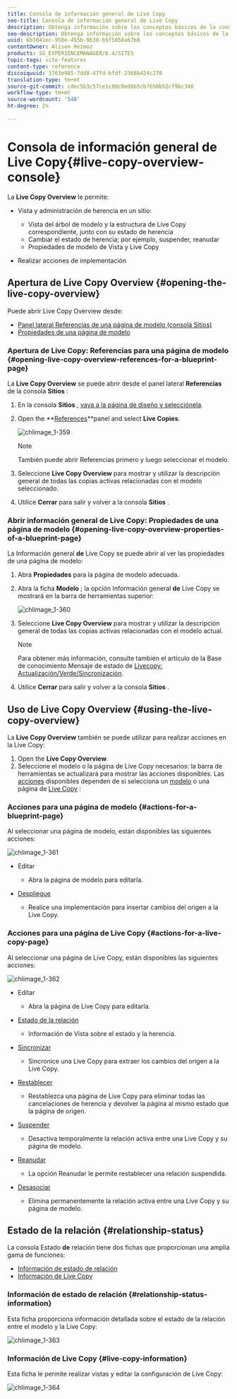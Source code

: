 ```yaml
---
title: Consola de información general de Live Copy
seo-title: Consola de información general de Live Copy
description: Obtenga información sobre los conceptos básicos de la consola de Live Copy Overview.
seo-description: Obtenga información sobre los conceptos básicos de la consola de Live Copy Overview.
uuid: 6b1841ec-950e-455b-9b30-b5f5050a67b8
contentOwner: Alison Heimoz
products: SG_EXPERIENCEMANAGER/6.4/SITES
topic-tags: site-features
content-type: reference
discoiquuid: 3763e985-7dd8-47fd-bfdf-2368b424c270
translation-type: tm+mt
source-git-commit: cdec5b3c57ce1c80c0ed6b5cb7650b52cf9bc340
workflow-type: tm+mt
source-wordcount: '548'
ht-degree: 2%

---
```



# Consola de información general de Live Copy{#live-copy-overview-console}

La **Live Copy Overview** le permite:

* Vista y administración de herencia en un sitio:

   * Vista del árbol de modelo y la estructura de Live Copy correspondiente, junto con su estado de herencia
   * Cambiar el estado de herencia; por ejemplo, suspender, reanudar
   * Propiedades de modelo de Vista y Live Copy

* Realizar acciones de implementación

## Apertura de Live Copy Overview {#opening-the-live-copy-overview}

Puede abrir Live Copy Overview desde:

* [Panel lateral Referencias de una página de modelo (consola Sitios)](#opening-live-copy-overview-references-for-a-blueprint-page)
* [Propiedades de una página de modelo](#opening-live-copy-overview-properties-of-a-blueprint-page)

### Apertura de Live Copy: Referencias para una página de modelo {#opening-live-copy-overview-references-for-a-blueprint-page}

La **Live Copy Overview** se puede abrir desde el panel lateral **Referencias** de la consola **Sitios** :

1. En la consola **Sitios** , [vaya a la página de diseño y selecciónela](/help/sites-authoring/basic-handling.md#viewing-and-selecting-resources).
1. Open the **[References](/help/sites-authoring/basic-handling.md#references)**panel and select **Live Copies**.

   ![chlimage_1-359](assets/chlimage_1-359.png)

   >[!NOTE]
   >
   >También puede abrir Referencias primero y luego seleccionar el modelo.

1. Seleccione **Live Copy Overview** para mostrar y utilizar la descripción general de todas las copias activas relacionadas con el modelo seleccionado.
1. Utilice **Cerrar** para salir y volver a la consola **Sitios** .

### Abrir información general de Live Copy: Propiedades de una página de modelo {#opening-live-copy-overview-properties-of-a-blueprint-page}

La Información general **de** Live Copy se puede abrir al ver las propiedades de una página de modelo:

1. Abra **Propiedades** para la página de modelo adecuada.
1. Abra la ficha **Modelo** ; la opción Información general **de** Live Copy se mostrará en la barra de herramientas superior:

   ![chlimage_1-360](assets/chlimage_1-360.png)

1. Seleccione **Live Copy Overview** para mostrar y utilizar la descripción general de todas las copias activas relacionadas con el modelo actual.

   >[!NOTE]
   >
   >Para obtener más información, consulte también el artículo de la Base de conocimiento Mensaje de estado de [Livecopy: Actualización/Verde/Sincronización](https://helpx.adobe.com/experience-manager/kb/livecopy-status-message---up-to-date-green-in-sync.html).

1. Utilice **Cerrar** para salir y volver a la consola **Sitios** .

## Uso de Live Copy Overview {#using-the-live-copy-overview}

La **Live Copy Overview** también se puede utilizar para realizar acciones en la Live Copy:

1. Open the **Live Copy Overview**.
1. Seleccione el modelo o la página de Live Copy necesarios: la barra de herramientas se actualizará para mostrar las acciones disponibles. Las [acciones](/help/sites-administering/msm.md#terms-used) disponibles dependen de si selecciona un [modelo](#actions-for-a-blueprint-page) o una página de [Live Copy](#actions-for-a-live-copy-page) :

### Acciones para una página de modelo {#actions-for-a-blueprint-page}

Al seleccionar una página de modelo, están disponibles las siguientes acciones:

![chlimage_1-361](assets/chlimage_1-361.png)

* Editar

   * Abra la página de modelo para editarla.

* [Despliegue](/help/sites-administering/msm.md#rollout-and-synchronize)

   * Realice una implementación para insertar cambios del origen a la Live Copy.

### Acciones para una página de Live Copy {#actions-for-a-live-copy-page}

Al seleccionar una página de Live Copy, están disponibles las siguientes acciones:

![chlimage_1-362](assets/chlimage_1-362.png)

* Editar

   * Abra la página de Live Copy para editarla.

* [Estado de la relación](#relationship-status)

   * Información de Vista sobre el estado y la herencia.

* [Sincronizar](/help/sites-administering/msm.md#rollout-and-synchronize)

   * Sincronice una Live Copy para extraer los cambios del origen a la Live Copy.

* [Restablecer](/help/sites-administering/msm-livecopy.md#resetting-a-live-copy-page)

   * Restablezca una página de Live Copy para eliminar todas las cancelaciones de herencia y devolver la página al mismo estado que la página de origen.

* [Suspender](/help/sites-administering/msm.md#suspending-and-cancelling-inheritance-and-synchronization)

   * Desactiva temporalmente la relación activa entre una Live Copy y su página de modelo.

* [Reanudar](/help/sites-administering/msm-livecopy.md#resuming-inheritance-for-a-page)

   * La opción Reanudar le permite restablecer una relación suspendida.

* [Desasociar](/help/sites-administering/msm.md#detaching-a-live-copy)

   * Elimina permanentemente la relación activa entre una Live Copy y su página de modelo.

## Estado de la relación {#relationship-status}

La consola Estado **de** relación tiene dos fichas que proporcionan una amplia gama de funciones:

* [Información de estado de relación](#relationship-status-information)
* [Información de Live Copy](#live-copy-information)

### Información de estado de relación {#relationship-status-information}

Esta ficha proporciona información detallada sobre el estado de la relación entre el modelo y la Live Copy:

![chlimage_1-363](assets/chlimage_1-363.png)

### Información de Live Copy {#live-copy-information}

Esta ficha le permite realizar vistas y editar la configuración de Live Copy:

![chlimage_1-364](assets/chlimage_1-364.png)

